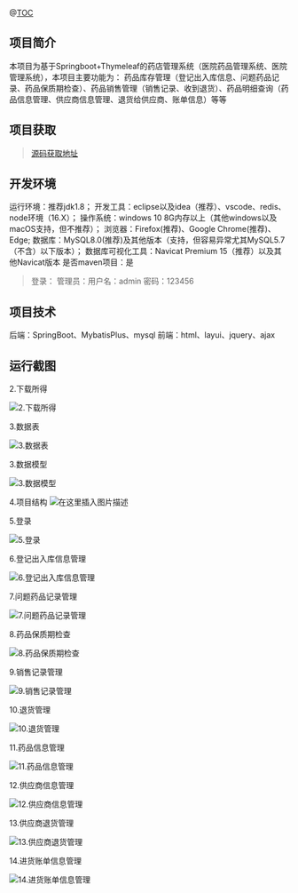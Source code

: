 
@[TOC](基于Springboot+Thymeleaf的药店管理系统)
## 项目简介
本项目为基于Springboot+Thymeleaf的药店管理系统（医院药品管理系统、医院管理系统），本项目主要功能为：
药品库存管理（登记出入库信息、问题药品记录、药品保质期检查）、药品销售管理（销售记录、收到退货）、药品明细查询（药品信息管理、供应商信息管理、退货给供应商、账单信息）等等

## 项目获取
> [源码获取地址](http://www.manoncode.cn/details?id=139)

## 开发环境

运行环境：推荐jdk1.8；
开发工具：eclipse以及idea（推荐）、vscode、redis、node环境（16.X）；
操作系统：windows 10 8G内存以上（其他windows以及macOS支持，但不推荐）；
浏览器：Firefox(推荐)、Google Chrome(推荐)、Edge;
数据库：MySQL8.0(推荐)及其他版本（支持，但容易异常尤其MySQL5.7（不含）以下版本）；
数据库可视化工具：Navicat Premium 15（推荐）以及其他Navicat版本
是否maven项目：是

>登录：
管理员：用户名：admin 密码：123456


## 项目技术
 
后端：SpringBoot、MybatisPlus、mysql
前端：html、layui、jquery、ajax

## 运行截图



  2.下载所得 

![2.下载所得](https://img-blog.csdnimg.cn/img_convert/97ef9c280b446464a83006abe756fb26.png)

  3.数据表 

![3.数据表](https://img-blog.csdnimg.cn/img_convert/de949ee1b38f2e742e105f434bfac577.png)

  3.数据模型 

![3.数据模型](https://img-blog.csdnimg.cn/img_convert/79544599890c0c9cabf0eb36b0bb1385.png)

  4.项目结构 
![在这里插入图片描述](https://img-blog.csdnimg.cn/aadd65ec1aef4342ac13a5724932d871.png#pic_center)

  5.登录 

![5.登录](https://img-blog.csdnimg.cn/img_convert/f5708d91517aaaff139ae50367d86dd3.png)

  6.登记出入库信息管理 

![6.登记出入库信息管理](https://img-blog.csdnimg.cn/img_convert/b8f75fb6a32062f4d750eab03243fe4b.png)

  7.问题药品记录管理 

![7.问题药品记录管理](https://img-blog.csdnimg.cn/img_convert/78fadb16949f1e2fa865d6c17c829ec2.png)

  8.药品保质期检查 

![8.药品保质期检查](https://img-blog.csdnimg.cn/img_convert/50a89402a72e1937d983c807afc27d45.png)

  9.销售记录管理 

![9.销售记录管理](https://img-blog.csdnimg.cn/img_convert/2a9bb2b722294ea3703686cf76826436.png)

  10.退货管理 

![10.退货管理](https://img-blog.csdnimg.cn/img_convert/a3adea5eabac18c311c70ed8342c8378.png)

  11.药品信息管理 

![11.药品信息管理](https://img-blog.csdnimg.cn/img_convert/3aa66b2619a54d07751e74fd247195ba.png)

  12.供应商信息管理 

![12.供应商信息管理](https://img-blog.csdnimg.cn/img_convert/ef4eaca4adb07f247bda280fe137e1cc.png)

  13.供应商退货管理 

![13.供应商退货管理](https://img-blog.csdnimg.cn/img_convert/bef2f858663499009d736a46e8b93e79.png)

  14.进货账单信息管理 

![14.进货账单信息管理](https://img-blog.csdnimg.cn/img_convert/ecdcc806e46ead224579a79e2a0dba30.png)
